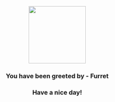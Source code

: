 <p align="center">
    <img src="https://raw.githubusercontent.com/PokeAPI/sprites/master/sprites/pokemon/162.png" width="150" height="150">
</p>
<h3 align="center">You have been greeted by - <b>Furret</b></h3>
<h3 align="center">Have a nice day!</h3>
